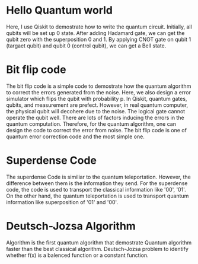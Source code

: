 # Hello Quantum world
Here, I use Qiskit to demostrate how to write the quantum circuit. Initially, all qubits will be set up 0 state. After adding  Hadamard gate, we can get the qubit zero with the superposition 0 and 1. By applying CNOT gate on qubit 1 (targaet qubit) and qubit 0 (control qubit), we can get a Bell state.

# Bit flip code
The bit flip code is a simple code to demostrate how the quantum algorithm to correct the errors generated from the noise. Here, we also design a error simulator which flips the qubit with probability p. In Qiskit, quantum gates, qubits, and measurement are prefect. However, in real quantum computer, the physical qubit will decohere due to the noise. The logical gate cannot operate the qubit well. There are lots of factors inducing the errors in the quantum computation. Therefore, for the quantum algorithm, one can design the code to correct the error from noise. The bit flip code is one of quantum error correction code and the most simple one. 

# Superdense Code
The superdense Code is similiar to the quantum teleportation. However, the difference between them is the information they send. For the superdense code, the code is used to transport the classical information like '00', '01'. On the other hand, the quantum teleportation is used to transport quantum information like superposition of '01' and '00'. 

# Deutsch-Jozsa Algorithm
Algorithm is the first quantum algorithm that demostrate Quantum algorithm faster than the best classical algorithm. Deutsch-Jozsa problem to identify whether f(x) is a balenced function or a constant function. 

